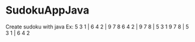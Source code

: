 # SudokuAppJava
Create sudoku with java 
Ex: 
  5  3  1  |  6  4  2  |  9  7  8 
  6  4  2  |  9  7  8  |  5  3  1 
  9  7  8  |  5  3  1  |  6  4  2 
